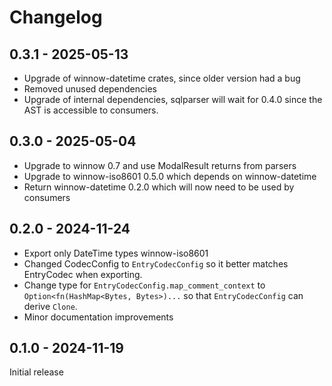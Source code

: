 # Changelog

## 0.3.1 - 2025-05-13
* Upgrade of winnow-datetime crates, since older version had a bug
* Removed unused dependencies
* Upgrade of internal dependencies, sqlparser will wait for 0.4.0 since the AST is accessible to consumers.

## 0.3.0 - 2025-05-04
* Upgrade to winnow 0.7 and use ModalResult returns from parsers
* Upgrade to winnow-iso8601 0.5.0 which depends on winnow-datetime
* Return winnow-datetime 0.2.0 which will now need to be used by consumers

## 0.2.0 - 2024-11-24
* Export only DateTime types winnow-iso8601
* Changed CodecConfig to `EntryCodecConfig` so it better matches EntryCodec when exporting.
* Change type for `EntryCodecConfig.map_comment_context` to
  `Option<fn(HashMap<Bytes, Bytes>)...` so that `EntryCodecConfig` can derive `Clone`.
* Minor documentation improvements

## 0.1.0 - 2024-11-19
Initial release
